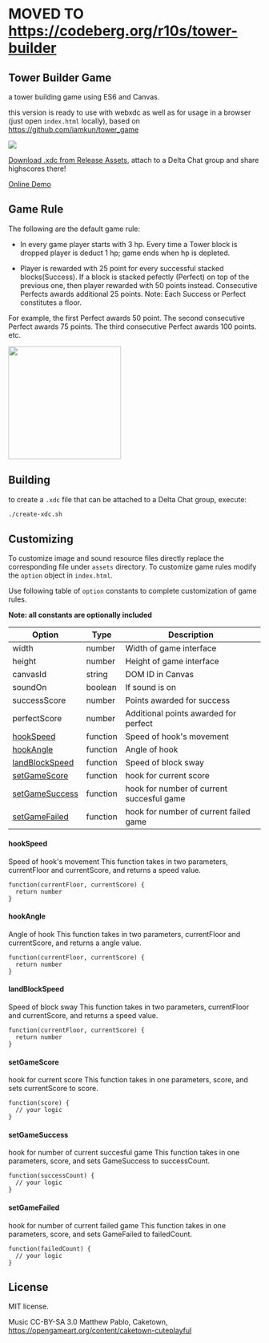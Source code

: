 # MOVED TO <https://codeberg.org/r10s/tower-builder>

## Tower Builder Game

a tower building game using ES6 and Canvas.

this version is ready to use with webxdc as well as for usage in a browser (just open `index.html` locally),
based on <https://github.com/iamkun/tower_game>

<img src=https://user-images.githubusercontent.com/9800740/170023308-b88fe76b-495a-46d4-8224-a21304aa7c2f.gif>

[Download .xdc from Release Assets](https://github.com/webxdc/tower-builder/releases), attach to a Delta Chat group and share highscores there!

[Online Demo](https://webxdc.github.io/tower-builder/)


## Game Rule

The following are the default game rule:

- In every game player starts with 3 hp. Every time a Tower block is dropped player is deduct 1 hp; game ends when hp is depleted.

- Player is rewarded with 25 point for every successful stacked blocks(Success). If a block is stacked pefectly (Perfect) on top of the previous one, then player
rewarded with 50 points instead. Consecutive Perfects awards additional 25 points.
Note: Each Success or Perfect constitutes a floor.

For example, the first Perfect awards 50 point. The second consecutive Perfect awards 75 points. 
The third consecutive Perfect awards 100 points.  etc.

<img width=225 src=https://user-images.githubusercontent.com/9800740/170023404-ad9ebf93-4eab-4e56-815f-bd66a3325e5d.png>


## Building

to create a `.xdc` file that can be attached to a Delta Chat group, execute:

```sh
./create-xdc.sh
```


## Customizing

To customize image and sound resource files directly replace the corresponding file under `assets` directory.
To customize game rules modify the `option` object in `index.html`.

Use following table of `option` constants to complete customization of game rules.


**Note: all constants are optionally included**

| Option | Type | Description |
|---------|--------|-------------|
| width          | number | Width of game interface |
| height         | number | Height of game interface |
| canvasId       | string | DOM ID in Canvas |
| soundOn        | boolean | If sound is on |
| successScore   | number | Points awarded for success |
| perfectScore   | number | Additional points awarded for perfect |
| <a href="#hookspeed">hookSpeed</a> | function | Speed of hook's movement |
| <a href="#hookangle">hookAngle</a> | function | Angle of hook |
| <a href="#landblockspeed">landBlockSpeed</a> | function | Speed of block sway |
| <a href="#setgamescore">setGameScore</a> | function | hook for current score |
| <a href="#setgamesuccess">setGameSuccess</a> | function | hook for number of current succesful game |
| <a href="#setgamefailed">setGameFailed</a> | function | hook for number of current failed game |


#### hookSpeed
Speed of hook's movement
This function takes in two parameters, currentFloor and currentScore, and returns a speed value.
```
function(currentFloor, currentScore) {
  return number
}
```

#### hookAngle
Angle of hook
This function takes in two parameters, currentFloor and currentScore, and returns a angle value.
```
function(currentFloor, currentScore) {
  return number
}
```

#### landBlockSpeed
Speed of block sway
This function takes in two parameters, currentFloor and currentScore, and returns a speed value.
```
function(currentFloor, currentScore) {
  return number
}
```

#### setGameScore
hook for current score
This function takes in one parameters, score, and sets currentScore to score.
```
function(score) {
  // your logic
}
```

#### setGameSuccess
hook for number of current succesful game
This function takes in one parameters, score, and sets GameSuccess to successCount.
```
function(successCount) {
  // your logic
}
```

#### setGameFailed
hook for number of current failed game
This function takes in one parameters, score, and sets GameFailed to failedCount.
```
function(failedCount) {
  // your logic
}
```

## License

MIT license.

Music CC-BY-SA 3.0 Matthew Pablo, Caketown, <https://opengameart.org/content/caketown-cuteplayful>
